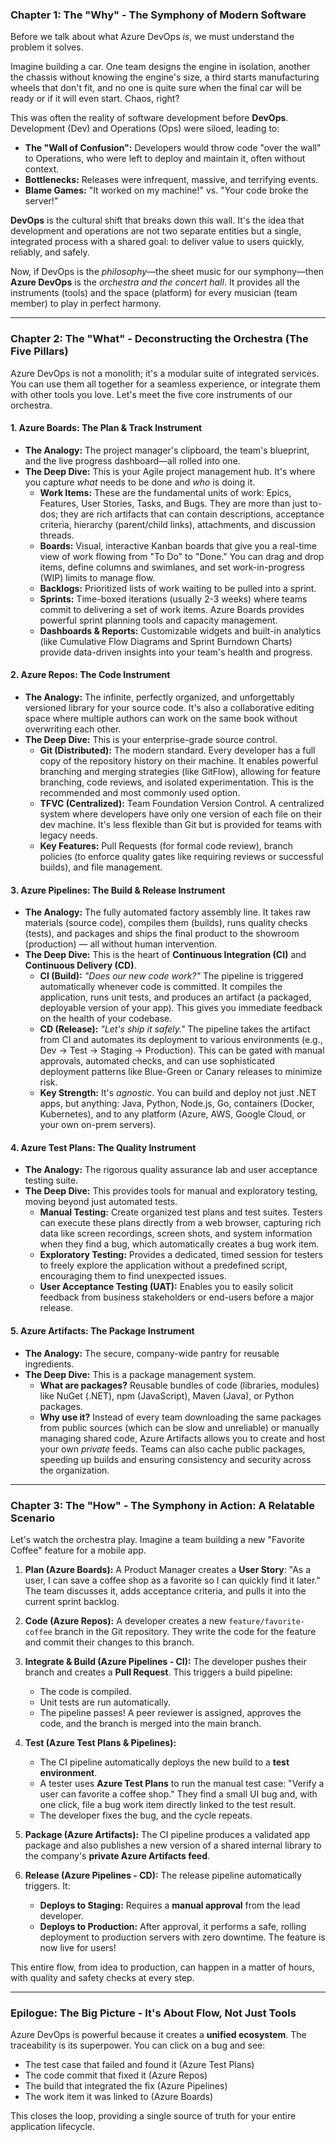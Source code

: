 ### **Chapter 1: The "Why" - The Symphony of Modern Software**

Before we talk about what Azure DevOps *is*, we must understand the problem it solves.

Imagine building a car. One team designs the engine in isolation, another the chassis without knowing the engine's size, a third starts manufacturing wheels that don't fit, and no one is quite sure when the final car will be ready or if it will even start. Chaos, right?

This was often the reality of software development before **DevOps**. Development (Dev) and Operations (Ops) were siloed, leading to:

*   **The "Wall of Confusion":** Developers would throw code "over the wall" to Operations, who were left to deploy and maintain it, often without context.
*   **Bottlenecks:** Releases were infrequent, massive, and terrifying events.
*   **Blame Games:** "It worked on my machine!" vs. "Your code broke the server!"

**DevOps** is the cultural shift that breaks down this wall. It's the idea that development and operations are not two separate entities but a single, integrated process with a shared goal: to deliver value to users quickly, reliably, and safely.

Now, if DevOps is the *philosophy*—the sheet music for our symphony—then **Azure DevOps** is the *orchestra and the concert hall*. It provides all the instruments (tools) and the space (platform) for every musician (team member) to play in perfect harmony.

---

### **Chapter 2: The "What" - Deconstructing the Orchestra (The Five Pillars)**

Azure DevOps is not a monolith; it's a modular suite of integrated services. You can use them all together for a seamless experience, or integrate them with other tools you love. Let's meet the five core instruments of our orchestra.

#### **1. Azure Boards: The Plan & Track Instrument**

*   **The Analogy:** The project manager's clipboard, the team's blueprint, and the live progress dashboard—all rolled into one.
*   **The Deep Dive:** This is your Agile project management hub. It's where you capture *what* needs to be done and *who* is doing it.
    *   **Work Items:** These are the fundamental units of work: Epics, Features, User Stories, Tasks, and Bugs. They are more than just to-dos; they are rich artifacts that can contain descriptions, acceptance criteria, hierarchy (parent/child links), attachments, and discussion threads.
    *   **Boards:** Visual, interactive Kanban boards that give you a real-time view of work flowing from "To Do" to "Done." You can drag and drop items, define columns and swimlanes, and set work-in-progress (WIP) limits to manage flow.
    *   **Backlogs:** Prioritized lists of work waiting to be pulled into a sprint.
    *   **Sprints:** Time-boxed iterations (usually 2-3 weeks) where teams commit to delivering a set of work items. Azure Boards provides powerful sprint planning tools and capacity management.
    *   **Dashboards & Reports:** Customizable widgets and built-in analytics (like Cumulative Flow Diagrams and Sprint Burndown Charts) provide data-driven insights into your team's health and progress.

#### **2. Azure Repos: The Code Instrument**

*   **The Analogy:** The infinite, perfectly organized, and unforgettably versioned library for your source code. It's also a collaborative editing space where multiple authors can work on the same book without overwriting each other.
*   **The Deep Dive:** This is your enterprise-grade source control.
    *   **Git (Distributed):** The modern standard. Every developer has a full copy of the repository history on their machine. It enables powerful branching and merging strategies (like GitFlow), allowing for feature branching, code reviews, and isolated experimentation. This is the recommended and most commonly used option.
    *   **TFVC (Centralized):** Team Foundation Version Control. A centralized system where developers have only one version of each file on their dev machine. It's less flexible than Git but is provided for teams with legacy needs.
    *   **Key Features:** Pull Requests (for formal code review), branch policies (to enforce quality gates like requiring reviews or successful builds), and file management.

#### **3. Azure Pipelines: The Build & Release Instrument**

*   **The Analogy:** The fully automated factory assembly line. It takes raw materials (source code), compiles them (builds), runs quality checks (tests), and packages and ships the final product to the showroom (production) — all without human intervention.
*   **The Deep Dive:** This is the heart of **Continuous Integration (CI)** and **Continuous Delivery (CD)**.
    *   **CI (Build):** *"Does our new code work?"* The pipeline is triggered automatically whenever code is committed. It compiles the application, runs unit tests, and produces an artifact (a packaged, deployable version of your app). This gives you immediate feedback on the health of your codebase.
    *   **CD (Release):** *"Let's ship it safely."* The pipeline takes the artifact from CI and automates its deployment to various environments (e.g., Dev -> Test -> Staging -> Production). This can be gated with manual approvals, automated checks, and can use sophisticated deployment patterns like Blue-Green or Canary releases to minimize risk.
    *   **Key Strength:** It's *agnostic*. You can build and deploy not just .NET apps, but anything: Java, Python, Node.js, Go, containers (Docker, Kubernetes), and to any platform (Azure, AWS, Google Cloud, or your own on-prem servers).

#### **4. Azure Test Plans: The Quality Instrument**

*   **The Analogy:** The rigorous quality assurance lab and user acceptance testing suite.
*   **The Deep Dive:** This provides tools for manual and exploratory testing, moving beyond just automated tests.
    *   **Manual Testing:** Create organized test plans and test suites. Testers can execute these plans directly from a web browser, capturing rich data like screen recordings, screen shots, and system information when they find a bug, which automatically creates a bug work item.
    *   **Exploratory Testing:** Provides a dedicated, timed session for testers to freely explore the application without a predefined script, encouraging them to find unexpected issues.
    *   **User Acceptance Testing (UAT):** Enables you to easily solicit feedback from business stakeholders or end-users before a major release.

#### **5. Azure Artifacts: The Package Instrument**

*   **The Analogy:** The secure, company-wide pantry for reusable ingredients.
*   **The Deep Dive:** This is a package management system.
    *   **What are packages?** Reusable bundles of code (libraries, modules) like NuGet (.NET), npm (JavaScript), Maven (Java), or Python packages.
    *   **Why use it?** Instead of every team downloading the same packages from public sources (which can be slow and unreliable) or manually managing shared code, Azure Artifacts allows you to create and host your own *private* feeds. Teams can also cache public packages, speeding up builds and ensuring consistency and security across the organization.

---

### **Chapter 3: The "How" - The Symphony in Action: A Relatable Scenario**

Let's watch the orchestra play. Imagine a team building a new "Favorite Coffee" feature for a mobile app.

1.  **Plan (Azure Boards):** A Product Manager creates a **User Story**: "As a user, I can save a coffee shop as a favorite so I can quickly find it later." The team discusses it, adds acceptance criteria, and pulls it into the current sprint backlog.

2.  **Code (Azure Repos):** A developer creates a new `feature/favorite-coffee` branch in the Git repository. They write the code for the feature and commit their changes to this branch.

3.  **Integrate & Build (Azure Pipelines - CI):** The developer pushes their branch and creates a **Pull Request**. This triggers a build pipeline:
    *   The code is compiled.
    *   Unit tests are run automatically.
    *   The pipeline passes! A peer reviewer is assigned, approves the code, and the branch is merged into the main branch.

4.  **Test (Azure Test Plans & Pipelines):**
    *   The CI pipeline automatically deploys the new build to a **test environment**.
    *   A tester uses **Azure Test Plans** to run the manual test case: "Verify a user can favorite a coffee shop." They find a small UI bug and, with one click, file a bug work item directly linked to the test result.
    *   The developer fixes the bug, and the cycle repeats.

5.  **Package (Azure Artifacts):** The CI pipeline produces a validated app package and also publishes a new version of a shared internal library to the company's **private Azure Artifacts feed**.

6.  **Release (Azure Pipelines - CD):** The release pipeline automatically triggers. It:
    *   **Deploys to Staging:** Requires a **manual approval** from the lead developer.
    *   **Deploys to Production:** After approval, it performs a safe, rolling deployment to production servers with zero downtime. The feature is now live for users!

This entire flow, from idea to production, can happen in a matter of hours, with quality and safety checks at every step.

---

### **Epilogue: The Big Picture - It's About Flow, Not Just Tools**

Azure DevOps is powerful because it creates a **unified ecosystem**. The traceability is its superpower. You can click on a bug and see:

*   The test case that failed and found it (Azure Test Plans)
*   The code commit that fixed it (Azure Repos)
*   The build that integrated the fix (Azure Pipelines)
*   The work item it was linked to (Azure Boards)

This closes the loop, providing a single source of truth for your entire application lifecycle.
